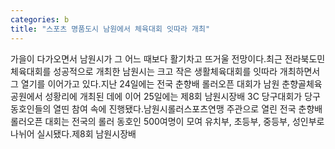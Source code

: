 ```yaml
---
categories: b
title: "스포츠 명품도시 남원에서 체육대회 잇따라 개최"
---
```

가을이 다가오면서 남원시가 그 어느 때보다 활기차고 뜨거울 전망이다.최근 전라북도민체육대회를 성공적으로 개최한 남원시는 크고 작은 생활체육대회를 잇따라 개최하면서 그 열기를 이어가고 있다.지난 24일에는 전국 춘향배 롤러오픈 대회가 남원 춘향골체육공원에서 성황리에 개최된 데에 이어 25일에는 제8회 남원시장배 3C 당구대회가 당구 동호인들의 열띤 참여 속에 진행됐다.남원시롤러스포츠연맹 주관으로 열린 전국 춘향배 롤러오픈 대회는 전국의 롤러 동호인 500여명이 모여 유치부, 초등부, 중등부, 성인부로 나뉘어 실시됐다.제8회 남원시장배